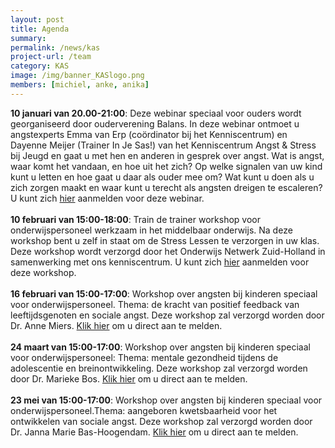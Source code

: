 ```yaml
---
layout: post
title: Agenda 
summary:
permalink: /news/kas
project-url: /team
category: KAS
image: /img/banner_KASlogo.png
members: [michiel, anke, anika]
---
```


<b>10 januari van 20.00-21:00</b>: Deze webinar speciaal voor ouders wordt georganiseerd door ouderverening Balans. In deze webinar ontmoet u angstexperts Emma van Erp (coördinator bij het Kenniscentrum) en Dayenne Meijer (Trainer In Je Sas!) van het Kenniscentrum Angst & Stress bij Jeugd en gaat u met hen en anderen in gesprek over angst. Wat is angst, waar komt het vandaan, en hoe uit het zich? Op welke signalen van uw kind kunt u letten en hoe gaat u daar als ouder mee om? Wat kunt u doen als u zich zorgen maakt en waar kunt u terecht als angsten dreigen te escaleren? U kunt zich [hier](https://www.eventbrite.nl/e/tickets-webinar-angst-en-stress-227661631067) aanmelden voor deze webinar.
<br>
<br>
<b>10 februari van 15:00-18:00</b>: Train de trainer workshop voor onderwijspersoneel werkzaam in het middelbaar onderwijs. Na deze workshop bent u zelf in staat om de Stress Lessen te verzorgen in uw klas. Deze workshop wordt verzorgd door het Onderwijs Netwerk Zuid-Holland in samenwerking met ons kenniscentrum. U kunt zich [hier](https://www.onderwijsnetwerkzuidholland.nl/aanbod/vakoverstijgend/minder-stress-bij-leerlingen-in-het-vo-de-stress-lessen/) aanmelden voor deze workshop.
<br>
<br>
<b>16 februari van 15:00-17:00</b>: Workshop over angsten bij kinderen speciaal voor onderwijspersoneel. Thema: de kracht van positief feedback van leeftijdsgenoten en sociale angst. Deze workshop zal verzorgd worden door Dr. Anne Miers. [Klik hier](kas@fsw.leidenuniv.nl) om u direct aan te melden.
<br>
<br>
<b>24 maart van 15:00-17:00</b>: Workshop over angsten bij kinderen speciaal voor onderwijspersoneel: Thema: mentale gezondheid tijdens de adolescentie en breinontwikkeling. Deze workshop zal verzorgd worden door Dr. Marieke Bos. [Klik hier](kas@fsw.leidenuniv.nl) om u direct aan te melden.
<br>
<br>
<b>23 mei van 15:00-17:00</b>: Workshop over angsten bij kinderen speciaal voor onderwijspersoneel.Thema: aangeboren kwetsbaarheid voor het ontwikkelen van sociale angst. Deze workshop zal verzorgd worden door Dr. Janna Marie Bas-Hoogendam. [Klik hier](kas@fsw.leidenuniv.nl) om u direct aan te melden. 
